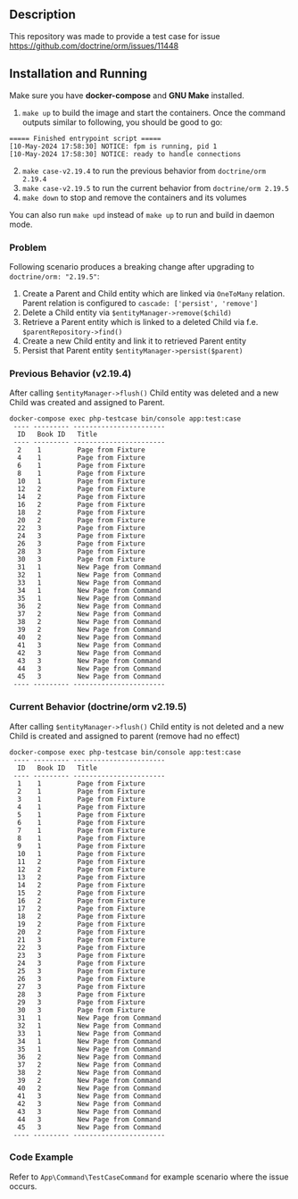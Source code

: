 ## Description
This repository was made to provide a test case for issue https://github.com/doctrine/orm/issues/11448

## Installation and Running
Make sure you have **docker-compose** and **GNU Make** installed.
1. `make up` to build the image and start the containers.
Once the command outputs similar to following, you should be good to go:
```
===== Finished entrypoint script =====
[10-May-2024 17:58:30] NOTICE: fpm is running, pid 1
[10-May-2024 17:58:30] NOTICE: ready to handle connections
```
2. `make case-v2.19.4` to run the previous behavior from `doctrine/orm 2.19.4`
3. `make case-v2.19.5` to run the current behavior from `doctrine/orm 2.19.5`
4. `make down` to stop and remove the containers and its volumes

You can also run `make upd` instead of `make up` to run and build in daemon mode.

### Problem
Following scenario produces a breaking change after upgrading to `doctrine/orm: "2.19.5"`:
1. Create a Parent and Child entity which are linked via `OneToMany` relation. Parent relation is configured to `cascade: ['persist', 'remove']`
2. Delete a Child entity via `$entityManager->remove($child)`
3. Retrieve a Parent entity which is linked to a deleted Child via f.e. `$parentRepository->find()`
4. Create a new Child entity and link it to retrieved Parent entity
5. Persist that Parent entity `$entityManager->persist($parent)`

### Previous Behavior (v2.19.4)
After calling `$entityManager->flush()` Child entity was deleted and a new Child was created and assigned to Parent.
```
docker-compose exec php-testcase bin/console app:test:case
 ---- --------- ----------------------- 
  ID   Book ID   Title                  
 ---- --------- ----------------------- 
  2    1         Page from Fixture      
  4    1         Page from Fixture      
  6    1         Page from Fixture      
  8    1         Page from Fixture      
  10   1         Page from Fixture      
  12   2         Page from Fixture      
  14   2         Page from Fixture      
  16   2         Page from Fixture      
  18   2         Page from Fixture      
  20   2         Page from Fixture      
  22   3         Page from Fixture      
  24   3         Page from Fixture      
  26   3         Page from Fixture      
  28   3         Page from Fixture      
  30   3         Page from Fixture      
  31   1         New Page from Command  
  32   1         New Page from Command  
  33   1         New Page from Command  
  34   1         New Page from Command  
  35   1         New Page from Command  
  36   2         New Page from Command  
  37   2         New Page from Command  
  38   2         New Page from Command  
  39   2         New Page from Command  
  40   2         New Page from Command  
  41   3         New Page from Command  
  42   3         New Page from Command  
  43   3         New Page from Command  
  44   3         New Page from Command  
  45   3         New Page from Command  
 ---- --------- ----------------------- 

```

### Current Behavior (doctrine/orm v2.19.5)
After calling `$entityManager->flush()` Child entity is not deleted and a new Child is created and assigned to parent (remove had no effect)
```
docker-compose exec php-testcase bin/console app:test:case
 ---- --------- ----------------------- 
  ID   Book ID   Title                  
 ---- --------- ----------------------- 
  1    1         Page from Fixture      
  2    1         Page from Fixture      
  3    1         Page from Fixture      
  4    1         Page from Fixture      
  5    1         Page from Fixture      
  6    1         Page from Fixture      
  7    1         Page from Fixture      
  8    1         Page from Fixture      
  9    1         Page from Fixture      
  10   1         Page from Fixture      
  11   2         Page from Fixture      
  12   2         Page from Fixture      
  13   2         Page from Fixture      
  14   2         Page from Fixture      
  15   2         Page from Fixture      
  16   2         Page from Fixture      
  17   2         Page from Fixture      
  18   2         Page from Fixture      
  19   2         Page from Fixture      
  20   2         Page from Fixture      
  21   3         Page from Fixture      
  22   3         Page from Fixture      
  23   3         Page from Fixture      
  24   3         Page from Fixture      
  25   3         Page from Fixture      
  26   3         Page from Fixture      
  27   3         Page from Fixture      
  28   3         Page from Fixture      
  29   3         Page from Fixture      
  30   3         Page from Fixture      
  31   1         New Page from Command  
  32   1         New Page from Command  
  33   1         New Page from Command  
  34   1         New Page from Command  
  35   1         New Page from Command  
  36   2         New Page from Command  
  37   2         New Page from Command  
  38   2         New Page from Command  
  39   2         New Page from Command  
  40   2         New Page from Command  
  41   3         New Page from Command  
  42   3         New Page from Command  
  43   3         New Page from Command  
  44   3         New Page from Command  
  45   3         New Page from Command  
 ---- --------- ----------------------- 
```
### Code Example
Refer to `App\Command\TestCaseCommand` for example scenario where the issue occurs.
